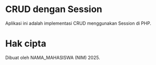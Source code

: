 # CRUD dengan Session

Aplikasi ini adalah implementasi CRUD menggunakan Session di PHP.

# Hak cipta

Dibuat oleh NAMA_MAHASISWA (NIM) 2025.

